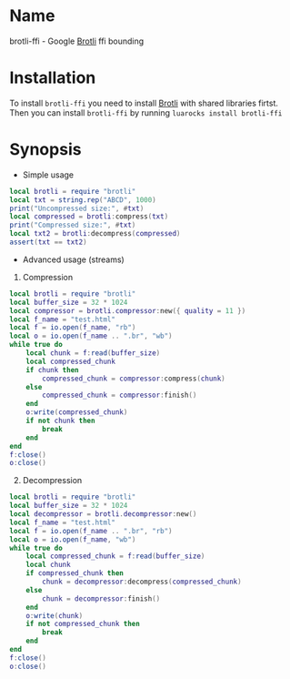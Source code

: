 Name
===
brotli-ffi - Google [Brotli](https://github.com/google/brotli) ffi bounding

Installation
===
To install `brotli-ffi` you need to install
[Brotli](https://github.com/google/brotli#build-instructions)
with shared libraries firtst.
Then you can install `brotli-ffi` by running `luarocks install brotli-ffi`

Synopsis
====
* Simple usage
```lua
local brotli = require "brotli"
local txt = string.rep("ABCD", 1000)
print("Uncompressed size:", #txt)
local compressed = brotli:compress(txt)
print("Compressed size:", #txt)
local txt2 = brotli:decompress(compressed)
assert(txt == txt2)
```

* Advanced usage (streams)
1. Compression
```lua
local brotli = require "brotli"
local buffer_size = 32 * 1024
local compressor = brotli.compressor:new({ quality = 11 })
local f_name = "test.html"
local f = io.open(f_name, "rb")
local o = io.open(f_name .. ".br", "wb")
while true do
    local chunk = f:read(buffer_size)
    local compressed_chunk
    if chunk then
        compressed_chunk = compressor:compress(chunk)
    else
        compressed_chunk = compressor:finish()
    end
    o:write(compressed_chunk)
    if not chunk then
        break
    end
end
f:close()
o:close()
```
2. Decompression
```lua
local brotli = require "brotli"
local buffer_size = 32 * 1024
local decompressor = brotli.decompressor:new()
local f_name = "test.html"
local f = io.open(f_name .. ".br", "rb")
local o = io.open(f_name, "wb")
while true do
    local compressed_chunk = f:read(buffer_size)
    local chunk
    if compressed_chunk then
        chunk = decompressor:decompress(compressed_chunk)
    else
        chunk = decompressor:finish()
    end
    o:write(chunk)
    if not compressed_chunk then
        break
    end
end
f:close()
o:close()
```